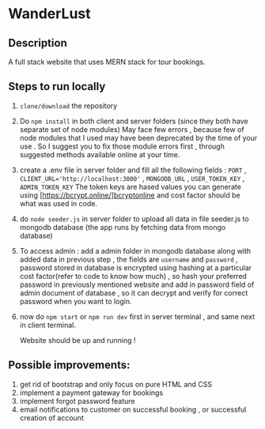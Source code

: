 # WanderLust

## Description
A full stack website that uses MERN stack for tour bookings.

## Steps to run locally
1) `clone/download` the repository
2) Do `npm install` in both client and server folders (since they both have separate set of node modules)
  May face few errors , because few of node modules that I used may have been deprecated by the time of your use . So I suggest you to fix those module errors first , through suggested methods available online at your time.
3) create a .env file in server folder and fill all the following fields  : `PORT` , `CLIENT_URL='http://localhost:3000'` , `MONGODB_URL` , `USER_TOKEN_KEY` , `ADMIN_TOKEN_KEY`
The token keys are hased values you can generate using [https://bcrypt.online/]bcryptonline and cost factor should be what was used in code.
4) do `node seeder.js` in server folder to upload all data in file seeder.js to mongodb database (the app runs by fetching data from mongo database)
5) To access admin : add a admin folder in mongodb database along with added data in previous step , the fields are `username` and `password` , password stored in database is encrypted using hashing at a particular cost factor(refer to code to know how much) , so hash your preferred password in previously mentioned website and add in password field of admin document of database , so it can decrypt and verify for correct password when you want to login. 
6) now do `npm start` or `npm run dev` first in server terminal , and same next in client terminal.

   Website should be up and running !


## Possible improvements:
1) get rid of bootstrap and only focus on pure HTML and CSS
2) implement a payment gateway for bookings
3) implement forgot password feature
4) email notifications to customer on successful booking , or successful creation of account


